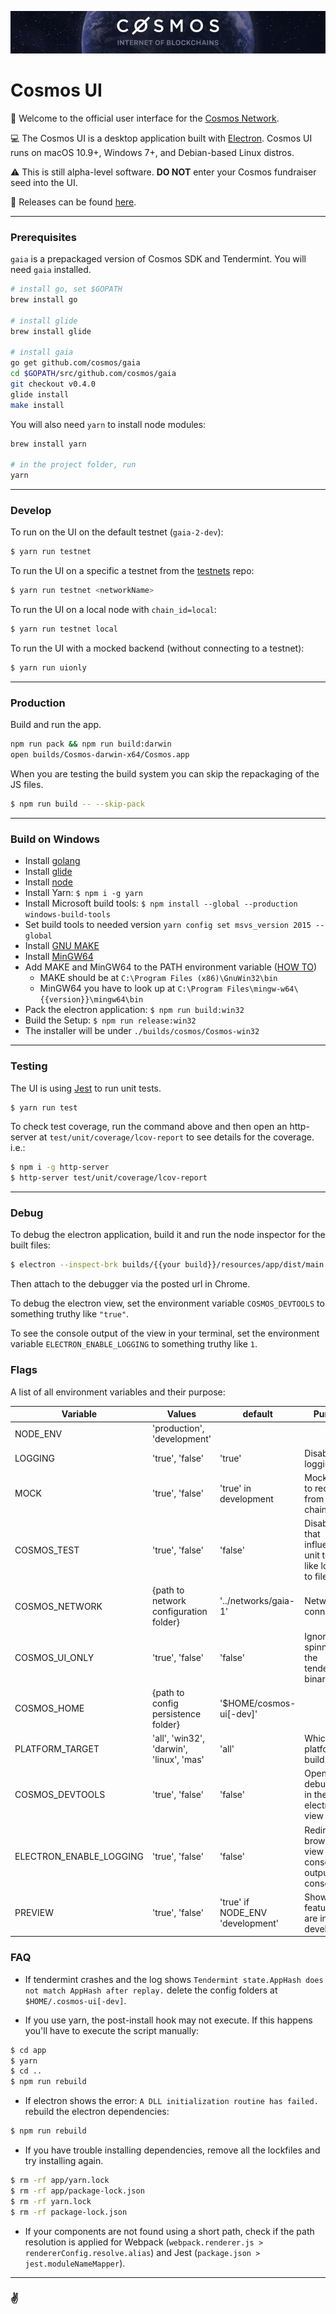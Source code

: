 ![the cosmos network](cosmos-github.jpg)

# Cosmos UI

👋 Welcome to the official user interface for the [Cosmos Network](https://cosmos.network/).

💻 The Cosmos UI is a desktop application built with [Electron](https://github.com/electron/electron). Cosmos UI runs on macOS 10.9+, Windows 7+, and Debian-based Linux distros.

⚠️ This is still alpha-level software. __DO NOT__ enter your Cosmos fundraiser seed into the UI.

🎉 Releases can be found [here](https://github.com/cosmos/cosmos-ui/releases).

---

### Prerequisites

`gaia` is a prepackaged version of Cosmos SDK and Tendermint. You will need `gaia` installed.

```bash
# install go, set $GOPATH
brew install go

# install glide
brew install glide

# install gaia
go get github.com/cosmos/gaia
cd $GOPATH/src/github.com/cosmos/gaia
git checkout v0.4.0
glide install
make install
```

You will also need `yarn` to install node modules:

```bash
brew install yarn

# in the project folder, run
yarn
```

---

### Develop

To run on the UI on the default testnet (`gaia-2-dev`):
```bash
$ yarn run testnet
```

To run the UI on a specific a testnet from the [testnets](https://github.com/tendermint/testnets) repo:
```bash
$ yarn run testnet <networkName>
```

To run the UI on a local node with `chain_id=local`:
```bash
$ yarn run testnet local
```

To run the UI with a mocked backend (without connecting to a testnet):
```bash
$ yarn run uionly
```

---

### Production

Build and run the app.
```bash
npm run pack && npm run build:darwin
open builds/Cosmos-darwin-x64/Cosmos.app
```

When you are testing the build system you can skip the repackaging of the JS files.
```bash
$ npm run build -- --skip-pack
```

---

### Build on Windows

- Install [golang](`https://golang.org/dl/`)
- Install [glide](`https://github.com/Masterminds/glide/releases`)
- Install [node](`https://nodejs.org/en/download/`)
- Install Yarn: `$ npm i -g yarn`
- Install Microsoft build tools: `$ npm install --global --production windows-build-tools`
- Set build tools to needed version `yarn config set msvs_version 2015 --global`
- Install [GNU MAKE](`http://gnuwin32.sourceforge.net/packages/make.htm`)
- Install [MinGW64](`https://sourceforge.net/projects/mingw-w64/files/Toolchains%20targetting%20Win32/Personal%20Builds/mingw-builds/installer/mingw-w64-install.exe/download`)
- Add MAKE and MinGW64 to the PATH environment variable ([HOW TO](https://msdn.microsoft.com/de-de/library/windows/desktop/bb776899(v=vs.85).aspx))
    - MAKE should be at `C:\Program Files (x86)\GnuWin32\bin`
    - MinGW64 you have to look up at `C:\Program Files\mingw-w64\{{version}}\mingw64\bin`
- Pack the electron application: `$ npm run build:win32`
- Build the Setup: `$ npm run release:win32`
- The installer will be under `./builds/cosmos/Cosmos-win32`

---

### Testing

The UI is using [Jest](https://facebook.github.io/jest) to run unit tests.

```bash
$ yarn run test
```

To check test coverage, run the command above and then open an http-server at `test/unit/coverage/lcov-report` to see details for the coverage.
i.e.:

```bash
$ npm i -g http-server
$ http-server test/unit/coverage/lcov-report
```

---

### Debug

To debug the electron application, build it and run the node inspector for the built files:

```bash
$ electron --inspect-brk builds/{{your build}}/resources/app/dist/main.js
```

Then attach to the debugger via the posted url in Chrome.

To debug the electron view, set the environment variable `COSMOS_DEVTOOLS` to something truthy like `"true"`.

To see the console output of the view in your terminal, set the environment variable `ELECTRON_ENABLE_LOGGING` to something truthy like `1`.

### Flags

A list of all environment variables and their purpose:

|Variable|Values|default|Purpose|
|--|--|--|--|
|NODE_ENV|'production', 'development'|||
|LOGGING|'true', 'false'|'true'|Disable logging|
|MOCK|'true', 'false'|'true' in development|Mock data to receive from the chain|
|COSMOS_TEST|'true', 'false'|'false'|Disable code that influences unit tests, like logging to files|
|COSMOS_NETWORK|{path to network configuration folder}|'../networks/gaia-1'|Network to connect to|
|COSMOS_UI_ONLY|'true', 'false'|'false'|Ignore spinning up the tendermint binaries|
|COSMOS_HOME|{path to config persistence folder}|'$HOME/cosmos-ui[-dev]'||
|PLATFORM_TARGET|'all', 'win32', 'darwin', 'linux', 'mas'|'all'|Which platform to build for|
|COSMOS_DEVTOOLS|'true', 'false'|'false'|Open the debug panel in the electron view|
|ELECTRON_ENABLE_LOGGING|'true', 'false'|'false'|Redirect the browser view console output to the console|
|PREVIEW|'true', 'false'|'true' if NODE_ENV 'development'|Show/Hide features that are in development|


### FAQ

- If tendermint crashes and the log shows `Tendermint state.AppHash does not match AppHash after replay.` delete the config folders at `$HOME/.cosmos-ui[-dev]`.

- If you use yarn, the post-install hook may not execute. If this happens you'll have to execute the script manually:
```bash
$ cd app
$ yarn
$ cd ..
$ npm run rebuild
```

- If electron shows the error: `A DLL initialization routine has failed.` rebuild the electron dependencies:
```bash
$ npm run rebuild
```

- If you have trouble installing dependencies, remove all the lockfiles and try installing again.
```bash
$ rm -rf app/yarn.lock
$ rm -rf app/package-lock.json
$ rm -rf yarn.lock
$ rm -rf package-lock.json
```

- If your components are not found using a short path, check if the path resolution is applied for Webpack (`webpack.renderer.js > rendererConfig.resolve.alias`) and Jest (`package.json > jest.moduleNameMapper`).

---

### ✌️
